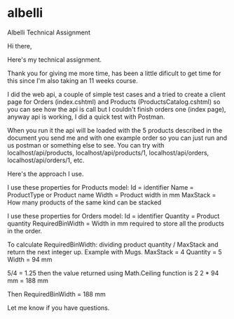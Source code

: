 # albelli
Albelli Technical Assignment

Hi there,

Here's my technical assignment.

Thank you for giving me more time, has been a little dificult to get time for this since I'm also taking an 11 weeks course.

I did the web api, a couple of simple test cases and a tried to create a client page for Orders (index.cshtml) and Products (ProductsCatalog.cshtml) so you can see how the api is call but I couldn't finish orders one (index page), anyway api is working, I did a quick test with Postman.

When you run it the api will be loaded with the 5 products described in the document you send me and with one example order so you can just run and us postman or something else to see. You can try with localhost/api/products, localhost/api/products/1, localhost/api/orders, localhost/api/orders/1, etc.

Here's the approach I use.

I use these properties for Products model:
Id = identifier
Name = ProductType or Product name
Width = Product width in mm
MaxStack = How many products of the same kind can be stacked

I use these properties for Orders model:
Id = identifier
Quantity = Product quantity
RequiredBinWidth = Width in mm required to store all the products in the order.

To calculate RequiredBinWidth:
dividing product quantity / MaxStack and return the next integer up.
Example with Mugs.
MaxStack = 4
Quantity = 5
Width = 94 mm

5/4 = 1.25 then the value returned using Math.Ceiling function is 2
2 * 94 mm = 188 mm

Then RequiredBinWidth = 188 mm

Let me know if you have questions.
